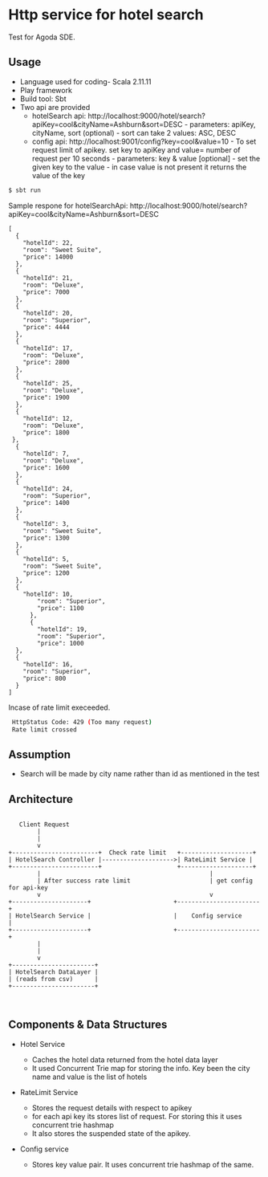# Http service for hotel search
Test for Agoda SDE.

## Usage
- Language used for coding- Scala 2.11.11
- Play framework
- Build tool: Sbt
- Two api are provided
  - hotelSearch api: http://localhost:9000/hotel/search?apiKey=cool&cityName=Ashburn&sort=DESC
            - parameters: apiKey, cityName, sort (optional)
            - sort can take 2 values: ASC, DESC
  - config api: http://localhost:9001/config?key=cool&value=10
            - To set request limit of apikey. set key to apiKey and value= number of request per 10 seconds
            - parameters: key & value [optional]
            - set the given key to the value 
            - in case value is not present it returns the value of the key
```bash
$ sbt run
```

Sample respone for hotelSearchApi:
http://localhost:9000/hotel/search?apiKey=cool&cityName=Ashburn&sort=DESC

    [
      {
        "hotelId": 22,
        "room": "Sweet Suite",
        "price": 14000
      },
      {
        "hotelId": 21,
        "room": "Deluxe",
        "price": 7000
      },
      {
        "hotelId": 20,
        "room": "Superior",
        "price": 4444
      },
      {
        "hotelId": 17,
        "room": "Deluxe",
        "price": 2800
      },
      {
        "hotelId": 25,
        "room": "Deluxe",
        "price": 1900
      },
      {
        "hotelId": 12,
        "room": "Deluxe",
        "price": 1800
     },
      {
        "hotelId": 7,
        "room": "Deluxe",
        "price": 1600
      },
      {
        "hotelId": 24,
        "room": "Superior",
        "price": 1400
      },
      {
        "hotelId": 3,
        "room": "Sweet Suite",
        "price": 1300
      },
      {
        "hotelId": 5,
        "room": "Sweet Suite",
        "price": 1200
      },
      {
        "hotelId": 10,
            "room": "Superior",
            "price": 1100
          },
          {
            "hotelId": 19,
            "room": "Superior",
            "price": 1000
      },
      {
        "hotelId": 16,
        "room": "Superior",
        "price": 800
      }
    ]
    
Incase of rate limit execeeded.
```bash
 HttpStatus Code: 429 (Too many request)
 Rate limit crossed
 ```

## Assumption

- Search will be made by city name rather than id as mentioned in the test

## Architecture

```
         
   Client Request
        |
        |
        v
+------------------------+  Check rate limit   +--------------------+        
| HotelSearch Controller |-------------------->| RateLimit Service |
+------------------------+                     +--------------------+     
        |                                               | 
        | After success rate limit                      | get config for api-key
        v                                               v
+---------------------+                       +-----------------------+
| HotelSearch Service |                       |    Config service     |  
+---------------------+                       +-----------------------+
        |
        |
        v
+-----------------------+
| HotelSearch DataLayer |
| (reads from csv)      |
+-----------------------+

     
```

## Components & Data Structures

- Hotel Service
    - Caches the hotel data returned from the hotel data layer
    - It used Concurrent Trie map for storing the info. Key been the city name and value is the list of hotels

- RateLimit Service
    - Stores the request details with respect to apikey
    - for each api key its stores list of request. For storing this it uses concurrent trie hashmap
    - It also stores the suspended state of the apikey.

-   Config service
    - Stores key value pair. It uses concurrent trie hashmap of the same.



